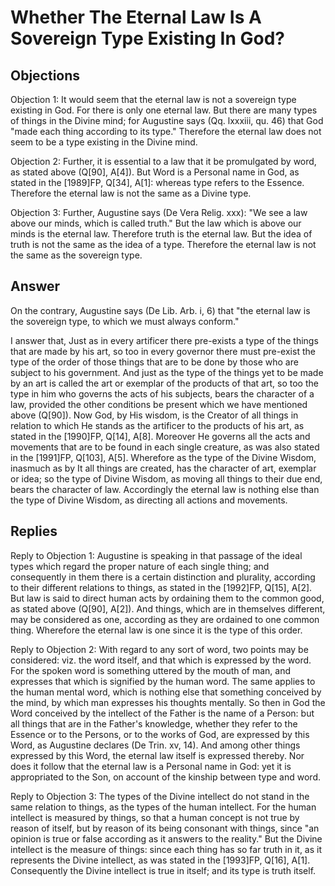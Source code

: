 # Whether The Eternal Law Is A Sovereign Type Existing In God?

## Objections

Objection 1: It would seem that the eternal law is not a sovereign type existing in God. For there is only one eternal law. But there are many types of things in the Divine mind; for Augustine says (Qq. lxxxiii, qu. 46) that God "made each thing according to its type." Therefore the eternal law does not seem to be a type existing in the Divine mind.

Objection 2: Further, it is essential to a law that it be promulgated by word, as stated above (Q[90], A[4]). But Word is a Personal name in God, as stated in the [1989]FP, Q[34], A[1]: whereas type refers to the Essence. Therefore the eternal law is not the same as a Divine type.

Objection 3: Further, Augustine says (De Vera Relig. xxx): "We see a law above our minds, which is called truth." But the law which is above our minds is the eternal law. Therefore truth is the eternal law. But the idea of truth is not the same as the idea of a type. Therefore the eternal law is not the same as the sovereign type.

## Answer

On the contrary, Augustine says (De Lib. Arb. i, 6) that "the eternal law is the sovereign type, to which we must always conform."

I answer that, Just as in every artificer there pre-exists a type of the things that are made by his art, so too in every governor there must pre-exist the type of the order of those things that are to be done by those who are subject to his government. And just as the type of the things yet to be made by an art is called the art or exemplar of the products of that art, so too the type in him who governs the acts of his subjects, bears the character of a law, provided the other conditions be present which we have mentioned above (Q[90]). Now God, by His wisdom, is the Creator of all things in relation to which He stands as the artificer to the products of his art, as stated in the [1990]FP, Q[14], A[8]. Moreover He governs all the acts and movements that are to be found in each single creature, as was also stated in the [1991]FP, Q[103], A[5]. Wherefore as the type of the Divine Wisdom, inasmuch as by It all things are created, has the character of art, exemplar or idea; so the type of Divine Wisdom, as moving all things to their due end, bears the character of law. Accordingly the eternal law is nothing else than the type of Divine Wisdom, as directing all actions and movements.

## Replies

Reply to Objection 1: Augustine is speaking in that passage of the ideal types which regard the proper nature of each single thing; and consequently in them there is a certain distinction and plurality, according to their different relations to things, as stated in the [1992]FP, Q[15], A[2]. But law is said to direct human acts by ordaining them to the common good, as stated above (Q[90], A[2]). And things, which are in themselves different, may be considered as one, according as they are ordained to one common thing. Wherefore the eternal law is one since it is the type of this order.

Reply to Objection 2: With regard to any sort of word, two points may be considered: viz. the word itself, and that which is expressed by the word. For the spoken word is something uttered by the mouth of man, and expresses that which is signified by the human word. The same applies to the human mental word, which is nothing else that something conceived by the mind, by which man expresses his thoughts mentally. So then in God the Word conceived by the intellect of the Father is the name of a Person: but all things that are in the Father's knowledge, whether they refer to the Essence or to the Persons, or to the works of God, are expressed by this Word, as Augustine declares (De Trin. xv, 14). And among other things expressed by this Word, the eternal law itself is expressed thereby. Nor does it follow that the eternal law is a Personal name in God: yet it is appropriated to the Son, on account of the kinship between type and word.

Reply to Objection 3: The types of the Divine intellect do not stand in the same relation to things, as the types of the human intellect. For the human intellect is measured by things, so that a human concept is not true by reason of itself, but by reason of its being consonant with things, since "an opinion is true or false according as it answers to the reality." But the Divine intellect is the measure of things: since each thing has so far truth in it, as it represents the Divine intellect, as was stated in the [1993]FP, Q[16], A[1]. Consequently the Divine intellect is true in itself; and its type is truth itself.